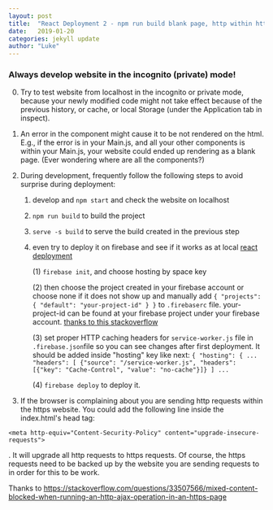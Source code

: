 ```yaml
---
layout: post
title:  "React Deployment 2 - npm run build blank page, http within https website"
date:   2019-01-20
categories: jekyll update
author: "Luke"
---
```


### Always develop website in the incognito (private) mode!

0. Try to test website from localhost in the incognito or private mode, because
your newly modified code might not take effect because of the previous history, or cache, or 
local Storage (under the Application tab in inspect).

1. An error in the component might cause it to be not rendered on the
html. E.g., if the error is in your Main.js, and all your other components is
within your Main.js, your website could ended up rendering as a blank page.
(Ever wondering where are all the components?)

2. During development, frequently follow the following steps to avoid surprise
during deployment:

    1. develop and ```npm start``` and check the website on localhost
    
    2. ```npm run build``` to build the project
    
    3. ```serve -s build``` to serve the build created in the previous step
    
    4. even try to deploy it on firebase and see if it works as at local [react deployment](https://facebook.github.io/create-react-app/docs/deployment)
   
        (1) ```firebase init```, and choose hosting by space key
        
        (2) then choose the project created in your firebase account
            or choose none if it does not show up and manually add
            ```{
                 "projects": {
                   "default": "your-project-id"
                 }
               }``` to ```.firebaserc``` file. your-project-id can be found
               at your firebase project under your firebase account. [thanks to this stackoverflow](https://stackoverflow.com/questions/50381048/new-project-not-showing-up-firebase-cli)
               
        (3) set proper HTTP caching headers for ```service-worker.js``` file in ```.firebase.json```file
            so you can see changes after first deployment. It should be added inside "hosting" key like next:
            ```
            {
              "hosting": {
                ...
                "headers": [
                  {"source": "/service-worker.js", "headers": [{"key": "Cache-Control", "value": "no-cache"}]}
                ]
                ...
            ```                                               
        
        (4) ```firebase deploy``` to deploy it.

3. If the browser is complaining about you are sending http requests
within the https website. You could add the following line inside the index.html's
head tag: 
```
<meta http-equiv="Content-Security-Policy" content="upgrade-insecure-requests">
``` 
. It will upgrade all http requests to https requests. Of course, the https
requests need to be backed up by the website you are sending requests to in
order for this to be work.

Thanks to https://stackoverflow.com/questions/33507566/mixed-content-blocked-when-running-an-http-ajax-operation-in-an-https-page


